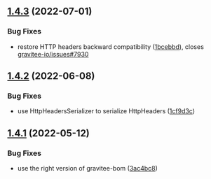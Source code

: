 ## [1.4.3](https://github.com/gravitee-io/gravitee-reporter-tcp/compare/1.4.2...1.4.3) (2022-07-01)


### Bug Fixes

* restore HTTP headers backward compatibility ([1bcebbd](https://github.com/gravitee-io/gravitee-reporter-tcp/commit/1bcebbd36a4011d037ade0a0c716a64097fe67a2)), closes [gravitee-io/issues#7930](https://github.com/gravitee-io/issues/issues/7930)

## [1.4.2](https://github.com/gravitee-io/gravitee-reporter-tcp/compare/1.4.1...1.4.2) (2022-06-08)


### Bug Fixes

* use HttpHeadersSerializer to serialize HttpHeaders ([1cf9d3c](https://github.com/gravitee-io/gravitee-reporter-tcp/commit/1cf9d3ca863ac1c3e6ff5eb3c3f2fe93446b3fd7))

## [1.4.1](https://github.com/gravitee-io/gravitee-reporter-tcp/compare/1.4.0...1.4.1) (2022-05-12)


### Bug Fixes

* use the right version of gravitee-bom ([3ac4bc8](https://github.com/gravitee-io/gravitee-reporter-tcp/commit/3ac4bc8b55476ec3f075df62f639e932736276fb))
